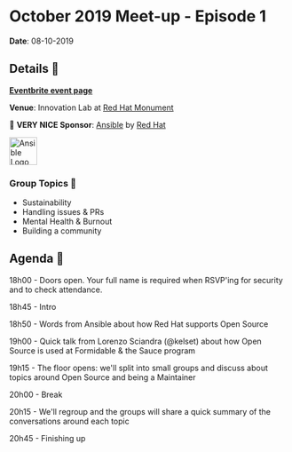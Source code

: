 # October 2019 Meet-up - Episode 1

**Date**: 08-10-2019

## Details 🧐

**[Eventbrite event page](https://www.eventbrite.com/e/provided-as-is-episode-1-tickets-73557545599)**

**Venue**: Innovation Lab at [Red Hat Monument](https://goo.gl/maps/CJf4uLMx14W34HtK6)

🤩 **VERY NICE Sponsor**: [Ansible](https://www.ansible.com/) by [Red Hat](https://www.redhat.com)

<img src="https://www.ansible.com/hubfs/2016_Images/Assets/Ansible-Mark-Large-RGB-Pool.png"
     alt="Ansible Logo"
     width="50px"
     height="50px"/>

### Group Topics 🎡

- Sustainability
- Handling issues & PRs
- Mental Health & Burnout
- Building a community

## Agenda 📒

18h00 - Doors open. Your full name is required when RSVP'ing for security and to check attendance.

18h45 - Intro

18h50 - Words from Ansible about how Red Hat supports Open Source

19h00 - Quick talk from Lorenzo Sciandra (@kelset) about how Open Source is used at Formidable & the Sauce program

19h15 - The floor opens: we'll split into small groups and discuss about topics around Open Source and being a Maintainer

20h00 - Break

20h15 - We'll regroup and the groups will share a quick summary of the conversations around each topic

20h45 - Finishing up
